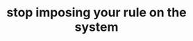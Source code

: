 ---
title: "stop imposing your rule on the system"
next: CONCEDE
type: fragment
tags:
- fragment
---
